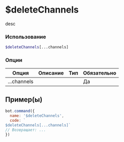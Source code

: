 # $deleteChannels
desc
### Использование
```php
$deleteChannels[...channels]
```

### Опции

| Опция | Описание | Тип | Обязательно |
|--------|-------------|------|----------|
| ...channels |  |  | Да |  
## Пример(ы)

```javascript
bot.command({
  name: '$deleteChannels',
  code: `
$deleteChannels[...channels]`
// Возвращает: ...
})
```